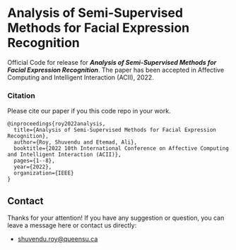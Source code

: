 
# Analysis of Semi-Supervised Methods for Facial Expression Recognition
 
Official Code for release for ***Analysis of Semi-Supervised Methods for Facial Expression Recognition***. The paper has been accepted in Affective Computing and Intelligent Interaction (ACII), 2022.



### Citation
 
Please cite our paper if you this code repo in your work.
```
@inproceedings{roy2022analysis,
  title={Analysis of Semi-Supervised Methods for Facial Expression Recognition},
  author={Roy, Shuvendu and Etemad, Ali},
  booktitle={2022 10th International Conference on Affective Computing and Intelligent Interaction (ACII)},
  pages={1--8},
  year={2022},
  organization={IEEE}
}
```

## Contact
Thanks for your attention!
If you have any suggestion or question, you can leave a message here or contact us directly:
- shuvendu.roy@queensu.ca

